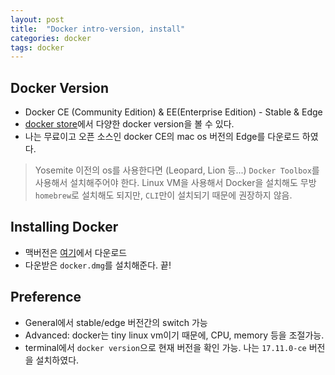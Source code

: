 ```yaml
---
layout: post 
title:  "Docker intro-version, install"
categories: docker
tags: docker
---
```


## Docker Version
- Docker CE (Community Edition) & EE(Enterprise Edition) - Stable & Edge
- [docker store](https://store.docker.com/search?type=edition&offering=community)에서 다양한 docker version을 볼 수 있다.
- 나는 무료이고 오픈 소스인 docker CE의 mac os 버전의 Edge를 다운로드 하였다. 

> Yosemite 이전의 os를 사용한다면 (Leopard, Lion 등...) `Docker Toolbox`를 사용해서 설치해주어야 한다.
> Linux VM을 사용해서 Docker을 설치해도 무방
> `homebrew`로 설치해도 되지만, `CLI`만이 설치되기 때문에 권장하지 않음.

## Installing Docker
- 맥버전은 [여기](https://store.docker.com/editions/community/docker-ce-desktop-mac)에서 다운로드
- 다운받은 `docker.dmg`를 설치해준다. 끝!

## Preference
- General에서 stable/edge 버전간의 switch 가능
- Advanced: docker는 tiny linux vm이기 때문에, CPU, memory 등을 조절가능.
- terminal에서 `docker version`으로 현재 버전을 확인 가능. 나는 `17.11.0-ce` 버전을 설치하였다. 

